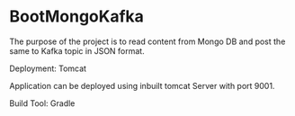 # BootMongoKafka

The purpose of the project is to read content from Mongo DB and post the same to Kafka topic in JSON format.

Deployment: Tomcat

Application can be deployed using inbuilt tomcat Server with port 9001.

Build Tool: Gradle
